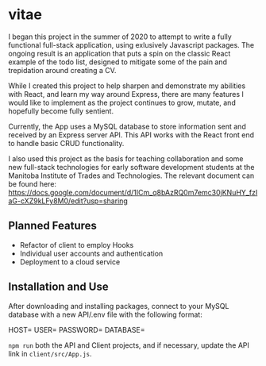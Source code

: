 # vitae
I began this project in the summer of 2020 to attempt to write a fully functional full-stack application, using exlusively Javascript packages. 
The ongoing result is an application that puts a spin on the classic React example of the todo list, designed to mitigate some of the pain and trepidation around creating a CV.

While I created this project to help sharpen and demonstrate my abilities with React, and learn my way around Express, there are many features I would like to implement as the
project continues to grow, mutate, and hopefully become fully sentient.

Currently, the App uses a MySQL database to store information sent and received by an Express server API. This API works with the React front end to handle basic CRUD functionality.

I also used this project as the basis for teaching collaboration and some new full-stack technologies for early software development students at the Manitoba Institute of Trades and Technologies. The relevant document can be found here: https://docs.google.com/document/d/1ICm_q8bAzRQ0m7emc30jKNuHY_fzIaG-cXZ9kLFy8M0/edit?usp=sharing


## Planned Features
- Refactor of client to employ Hooks
- Individual user accounts and authentication
- Deployment to a cloud service


## Installation and Use
After downloading and installing packages, connect to your MySQL database with a new API/.env file with the following format:

HOST=
USER=
PASSWORD=
DATABASE=

`npm run` both the API and Client projects, and if necessary, update the API link in `client/src/App.js`.

